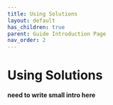 ```yaml
---
title: Using Solutions
layout: default
has_children: true
parent: Guide Introduction Page
nav_order: 2
---
```

# **Using Solutions**

**need to write small intro here**